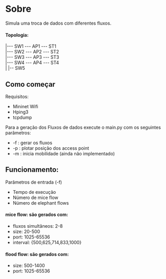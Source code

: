 # Sobre
Simula uma troca de dados com diferentes fluxos. 


#### Topologia:

|--- SW1 --- AP1 --- ST1 <br>
|--- SW2 --- AP2 --- ST2 <br>
|--- SW3 --- AP3 --- ST3 <br>
|--- SW4 --- AP4 --- ST4 <br>
|
|-- SW5 <br>


## Como começar

Requisitos:
  - Mininet Wifi
  - Hping3
  - tcpdump

Para a geração dos Fluxos de dados execute o main.py com os seguintes parâmetros:
  - -f : gerar os fluxos
  - -p : plotar posição dos access point
  - -m : inicia mobilidade (ainda não implementado)

## Funcionamento:
Parâmetros de entrada (-f)
- Tempo de execução
- Número de mice flow
- Número de elephant flows

#### mice flow: são gerados com:
- fluxos simultâneos: 2-8
- size: 20-500
- port: 1025-65536
- interval: {500,625,714,833,1000}

#### flood flow: são gerados com:
- size: 500-1400
- port: 1025-65536
